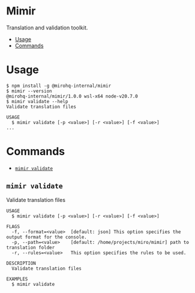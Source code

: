 # Mimir

Translation and validation toolkit.

- [Usage](#usage)
- [Commands](#commands)

# Usage

```sh-session
$ npm install -g @mirohq-internal/mimir
$ mimir --version
@mirohq-internal/mimir/1.0.0 wsl-x64 node-v20.7.0
$ mimir validate --help
Validate translation files

USAGE
  $ mimir validate [-p <value>] [-r <value>] [-f <value>]
...
```

# Commands

- [`mimir validate`](#mimir-validate)

## `mimir validate`

Validate translation files

```
USAGE
  $ mimir validate [-p <value>] [-r <value>] [-f <value>]

FLAGS
  -f, --format=<value>  [default: json] This option specifies the output format for the console.
  -p, --path=<value>    [default: /home/projects/miro/mimir] path to translation folder
  -r, --rules=<value>   This option specifies the rules to be used.

DESCRIPTION
  Validate translation files

EXAMPLES
  $ mimir validate
```
